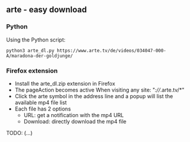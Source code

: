 ## arte - easy download

### Python
Using the Python script:

```shell
python3 arte_dl.py https://www.arte.tv/de/videos/034047-000-A/maradona-der-goldjunge/
```

### Firefox extension
- Install the arte_dl.zip extension in Firefox
- The pageAction becomes active When visiting any site: "*://*.arte.tv/*"
- Click the arte symbol in the address line and a popup will list the available mp4 file list
- Each file has 2 options
  - URL: get a notification with the mp4 URL
  - Download: directly download the mp4 file

TODO: (...)

<!--
![title](img/arte_dl_title.png)
-->

<!--
other implementations: e.g. [this github repo](https://github.com/GuGuss/ARTE-7-Downloader)
-->
